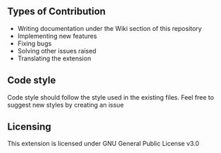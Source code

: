 
## Types of Contribution
- Writing documentation under the Wiki section of this repository
- Implementing new features
- Fixing bugs
- Solving other issues raised
- Translating the extension

## Code style
Code style should follow the style used in the existing files. Feel free to suggest new styles by creating an issue

## Licensing
This extension is licensed under GNU General Public License v3.0

